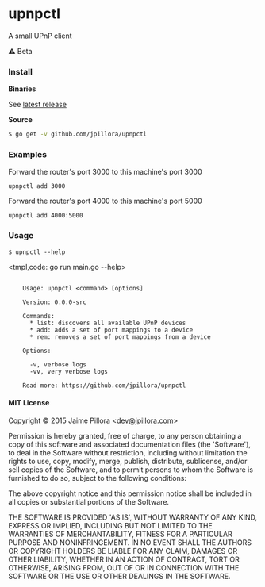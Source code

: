 # upnpctl

A small UPnP client

:warning: Beta

### Install

**Binaries**

See [latest release](https://github.com/jpillora/upnpctl/releases/latest)

**Source**

``` sh
$ go get -v github.com/jpillora/upnpctl
```

### Examples

Forward the router's port 3000 to this machine's port 3000

```
upnpctl add 3000
```

Forward the router's port 4000 to this machine's port 5000

```
upnpctl add 4000:5000
```

### Usage

```
$ upnpctl --help
```

<tmpl,code: go run main.go --help>
```

	Usage: upnpctl <command> [options]
	
	Version: 0.0.0-src

	Commands:
	  * list: discovers all available UPnP devices
	  * add: adds a set of port mappings to a device
	  * rem: removes a set of port mappings from a device

	Options:

	  -v, verbose logs
	  -vv, very verbose logs

	Read more: https://github.com/jpillora/upnpctl

```
</tmpl>

#### MIT License

Copyright © 2015 Jaime Pillora &lt;dev@jpillora.com&gt;

Permission is hereby granted, free of charge, to any person obtaining
a copy of this software and associated documentation files (the
'Software'), to deal in the Software without restriction, including
without limitation the rights to use, copy, modify, merge, publish,
distribute, sublicense, and/or sell copies of the Software, and to
permit persons to whom the Software is furnished to do so, subject to
the following conditions:

The above copyright notice and this permission notice shall be
included in all copies or substantial portions of the Software.

THE SOFTWARE IS PROVIDED 'AS IS', WITHOUT WARRANTY OF ANY KIND,
EXPRESS OR IMPLIED, INCLUDING BUT NOT LIMITED TO THE WARRANTIES OF
MERCHANTABILITY, FITNESS FOR A PARTICULAR PURPOSE AND NONINFRINGEMENT.
IN NO EVENT SHALL THE AUTHORS OR COPYRIGHT HOLDERS BE LIABLE FOR ANY
CLAIM, DAMAGES OR OTHER LIABILITY, WHETHER IN AN ACTION OF CONTRACT,
TORT OR OTHERWISE, ARISING FROM, OUT OF OR IN CONNECTION WITH THE
SOFTWARE OR THE USE OR OTHER DEALINGS IN THE SOFTWARE.